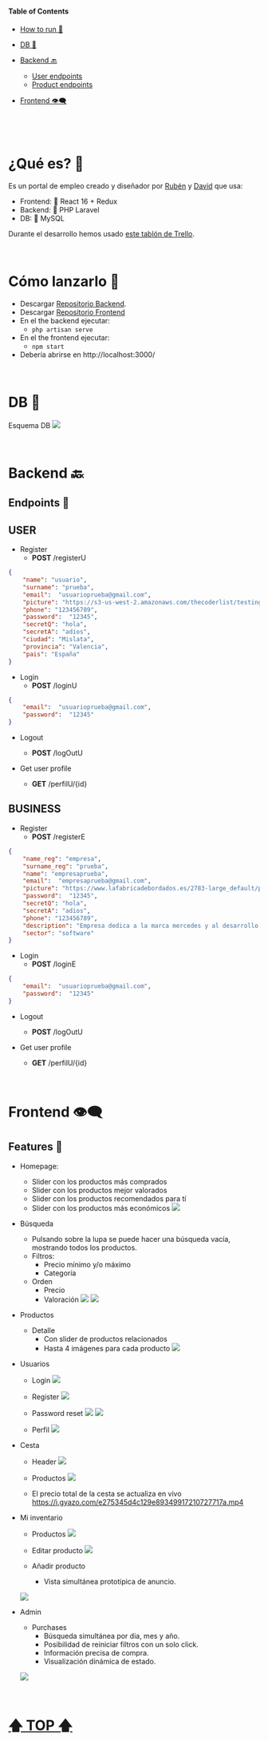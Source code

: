 
#

#### Table of Contents  

- [How to run 🚀](#How-to-run-)  
- [DB 💾](#DB-) 
- [Backend 🔙](#Backend-) 
	- [User endpoints](#USER)
	- [Product endpoints](#MOVIE)

- [Frontend 👁‍🗨](#Frontend-)  

#



<br>

# ¿Qué es? 👀

Es un portal de empleo creado y diseñador por [Rubén](https://github.com/rubeneitor) y [David](https://github.com/Dave86dev/) que usa:

- Frontend: 🌌 React 16 + Redux
- Backend: 🔸 PHP Laravel 
- DB: 🍃 MySQL 

Durante el desarrollo hemos usado [este tablón de Trello](https://trello.com/b/OY1doF76/urelated).


<br>

# Cómo lanzarlo 🚀

- Descargar [Repositorio Backend](https://github.com/Dave86dev/urelated-b).
- Descargar [Repositorio Frontend](https://github.com/rubeneitor/urelated-f)
- En el the backend ejecutar:
	- `php artisan serve`
- En el the frontend ejecutar:
	- `npm start`
- Debería abrirse en http://localhost:3000/


<br>

# DB 💾

Esquema DB
![](https://trello-attachments.s3.amazonaws.com/5e1f91537a519b60467910d8/1183x825/5e51f9d802a14358f11d9476697db190/b069e56af23f426d8c03c1f91c63acde.png)


<br>

# Backend 🔙

## **Endpoints** 📃

## USER

- Register
	- **POST** /registerU
```json
{
	"name": "usuario",
	"surname": "prueba",
	"email":  "usuarioprueba@gmail.com",
	"picture": "https://s3-us-west-2.amazonaws.com/thecoderlist/testing/coder-man-profile-pic.png",
	"phone": "123456789",
	"password":  "12345",
	"secretQ": "hola",
	"secretA": "adios",
	"ciudad": "Mislata",
	"provincia": "Valencia",
	"pais": "España"
}
```

- Login
	- **POST** /loginU
```json
{
	"email":  "usuarioprueba@gmail.com",
	"password":  "12345"
}
```

- Logout
	- **POST** /logOutU
	
- Get user profile
	- **GET** /perfilU/{id}


## BUSINESS

- Register
	- **POST** /registerE
```json
{
	"name_reg": "empresa",
	"surname_reg": "prueba",
	"name": "empresaprueba",
	"email":  "empresaprueba@gmail.com",
	"picture": "https://www.lafabricadebordados.es/2783-large_default/parche-bordado-mercedes-benz.jpg",
	"password":  "12345",
	"secretQ": "hola",
	"secretA": "adios",
	"phone": "123456789",
	"description": "Empresa dedica a la marca mercedes y al desarrollo de sus webs",
	"sector": "software"
}
```

- Login
	- **POST** /loginE
```json
{
	"email":  "usuarioprueba@gmail.com",
	"password":  "12345"
}
```

- Logout
	- **POST** /logOutU
	
- Get user profile
	- **GET** /perfilU/{id}






<br>

# Frontend 👁‍🗨

## Features 📃

- Homepage:
	- Slider con los productos más comprados
	- Slider con los productos mejor valorados
	- Slider con los productos recomendados para tí
	- Slider con los productos más económicos
	![](https://i.gyazo.com/a456e720e93b848a44dc022d74b958d3.png)
	
- Búsqueda
	- Pulsando sobre la lupa se puede hacer una búsqueda vacía, mostrando todos los productos.
	- Filtros:
		- Precio mínimo y/o máximo
		- Categoría
	- Orden
		- Precio
		- Valoración
	![](https://i.gyazo.com/1602a91036f6d31bdae8346720ecc714.png)
	![](https://i.gyazo.com/e2de0a635bf0932c94798033f5aa52a4.png)

- Productos
	- Detalle
		- Con slider de productos relacionados
		- Hasta 4 imágenes para cada producto
		![](https://i.gyazo.com/7647a28283368875364ee96f4598e4e2.png)
	
- Usuarios
	- Login
	![](https://i.gyazo.com/37f94d1fc7cb9a88a1ebdd4d0149ff38.png)
	
	- Register
	![](https://i.gyazo.com/446850db3ba5442702765894d0098e7f.png)
	
	- Password reset
	![](https://i.gyazo.com/c7167e393ec9af23676e77a9022c559f.png)
	![](https://i.gyazo.com/e1f573578718a529d6309e27ede99f6f.png)
	
	- Perfil
	![](https://i.gyazo.com/f3084c34909a723e30508ad8b27faf68.png)
	
- Cesta
	- Header
	![](https://i.gyazo.com/fe2aa02770880de44ec2cdc942d8cef2.png)
	
	- Productos
	![](https://i.gyazo.com/665d95426cc1c2d1f58e67efd05ac2fb.png)
	
	- El precio total de la cesta se actualiza en vivo
	https://i.gyazo.com/e275345d4c129e89349917210727717a.mp4

- Mi inventario
	- Productos
	![](https://i.gyazo.com/a55c940bc027484e61141891be3d12d2.png)
	
	- Editar producto
	![](https://i.gyazo.com/523777829396378bf2e6d64ee9812860.png)

	- Añadir producto
		- Vista simultánea prototipica de anuncio.

	![](https://i.gyazo.com/a909c1294deb997a57167df6b57ccb5e.png)

- Admin
	- Purchases
		- Búsqueda simultánea por dia, mes y año.
		- Posibilidad de reiniciar filtros con un solo click.
		- Información precisa de compra.
		- Visualización dinámica de estado.
			
	![](https://i.gyazo.com/9c8710326111588ba67d7d34623588be.png)
	

<br>

# [🡅 TOP 🡅](#Table-of-Contents)  
